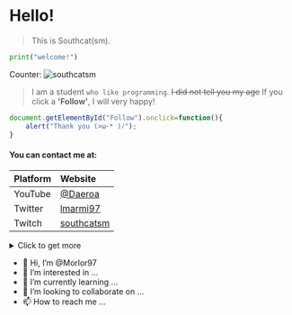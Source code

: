 # Hello!
>This is Southcat(sm).

```Python
print("welcome!")
```
Counter:
![southcatsm](https://count.getloli.com/get/@southcatsm)
>I am a student `who like programming`.
>~~I did not tell you my age~~
>If you click a **'Follow'**, I will very happy!

```javascript
document.getElementById("Follow").onclick=function(){
    alert("Thank you (>ω･* )ﾉ");
}
```
#### You can contact me at:
| Platform | Website  |
| :--------  | :-----  |
| YouTube | [@Daeroa](https://www.youtube.com/@daeroa)
| Twitter | [lmarmi97](https://twitter.com/lmarmi97)
| Twitch | [southcatsm](https://www.twitch.tv/southcatsm)
<details><summary>Click to get more</summary>ヾ(ｏ･ω･)ﾉ</details>

<!---
Morlor97/Morlor97 is a ✨ special ✨ repository because its `README.md` (this file) appears on your GitHub profile.
You can click the Preview link to take a look at your changes.
--->
- 👋 Hi, I’m @Morlor97
- 👀 I’m interested in ...
- 🌱 I’m currently learning ...
- 💞️ I’m looking to collaborate on ...
- 📫 How to reach me ...
